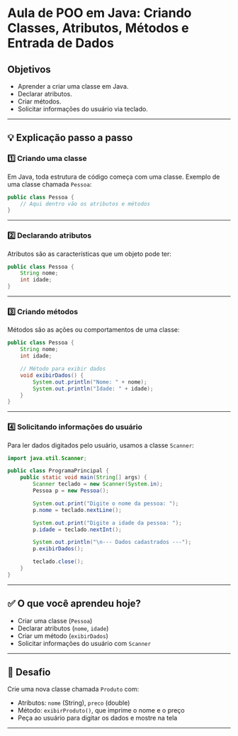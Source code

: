 
# Aula de POO em Java: Criando Classes, Atributos, Métodos e Entrada de Dados

## Objetivos
- Aprender a criar uma classe em Java.
- Declarar atributos.
- Criar métodos.
- Solicitar informações do usuário via teclado.

---

## 💡 Explicação passo a passo

### 1️⃣ Criando uma classe

Em Java, toda estrutura de código começa com uma classe. Exemplo de uma classe chamada `Pessoa`:

```java
public class Pessoa {
    // Aqui dentro vão os atributos e métodos
}
```

---

### 2️⃣ Declarando atributos

Atributos são as características que um objeto pode ter:

```java
public class Pessoa {
    String nome;
    int idade;
}
```

---

### 3️⃣ Criando métodos

Métodos são as ações ou comportamentos de uma classe:

```java
public class Pessoa {
    String nome;
    int idade;

    // Método para exibir dados
    void exibirDados() {
        System.out.println("Nome: " + nome);
        System.out.println("Idade: " + idade);
    }
}
```

---

### 4️⃣ Solicitando informações do usuário

Para ler dados digitados pelo usuário, usamos a classe `Scanner`:

```java
import java.util.Scanner;

public class ProgramaPrincipal {
    public static void main(String[] args) {
        Scanner teclado = new Scanner(System.in);
        Pessoa p = new Pessoa();

        System.out.print("Digite o nome da pessoa: ");
        p.nome = teclado.nextLine();

        System.out.print("Digite a idade da pessoa: ");
        p.idade = teclado.nextInt();

        System.out.println("\n--- Dados cadastrados ---");
        p.exibirDados();

        teclado.close();
    }
}
```

---

## ✅ O que você aprendeu hoje?
- Criar uma classe (`Pessoa`)
- Declarar atributos (`nome`, `idade`)
- Criar um método (`exibirDados`)
- Solicitar informações do usuário com `Scanner`

---

## 📝 Desafio

Crie uma nova classe chamada `Produto` com:
- Atributos: `nome` (String), `preco` (double)
- Método: `exibirProduto()`, que imprime o nome e o preço
- Peça ao usuário para digitar os dados e mostre na tela

---
